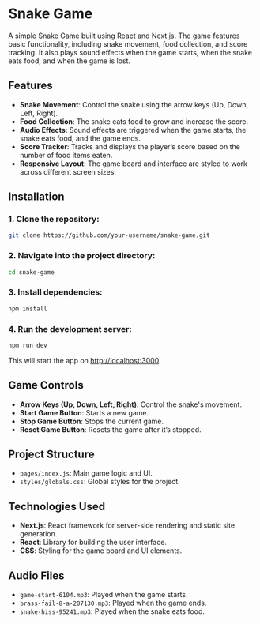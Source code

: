 # Snake Game

A simple Snake Game built using React and Next.js. The game features basic functionality, including snake movement, food collection, and score tracking. It also plays sound effects when the game starts, when the snake eats food, and when the game is lost.

## Features

- **Snake Movement**: Control the snake using the arrow keys (Up, Down, Left, Right).
- **Food Collection**: The snake eats food to grow and increase the score.
- **Audio Effects**: Sound effects are triggered when the game starts, the snake eats food, and the game ends.
- **Score Tracker**: Tracks and displays the player’s score based on the number of food items eaten.
- **Responsive Layout**: The game board and interface are styled to work across different screen sizes.

## Installation

### 1. Clone the repository:

```bash
git clone https://github.com/your-username/snake-game.git
```

### 2. Navigate into the project directory:

```bash
cd snake-game
```

### 3. Install dependencies:

```bash
npm install
```

### 4. Run the development server:

```bash
npm run dev
```

This will start the app on [http://localhost:3000](http://localhost:3000).

## Game Controls

- **Arrow Keys (Up, Down, Left, Right)**: Control the snake's movement.
- **Start Game Button**: Starts a new game.
- **Stop Game Button**: Stops the current game.
- **Reset Game Button**: Resets the game after it’s stopped.

## Project Structure

- `pages/index.js`: Main game logic and UI.
- `styles/globals.css`: Global styles for the project.

## Technologies Used

- **Next.js**: React framework for server-side rendering and static site generation.
- **React**: Library for building the user interface.
- **CSS**: Styling for the game board and UI elements.

## Audio Files

- `game-start-6104.mp3`: Played when the game starts.
- `brass-fail-8-a-207130.mp3`: Played when the game ends.
- `snake-hiss-95241.mp3`: Played when the snake eats food.

